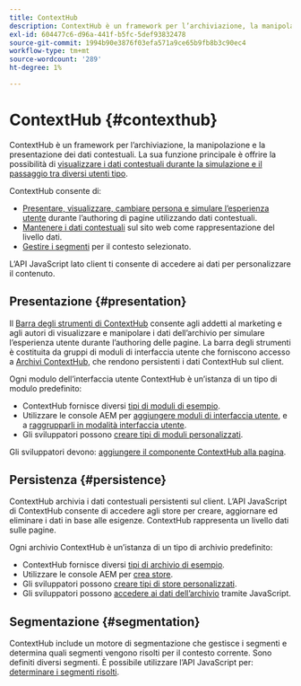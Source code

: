 ```yaml
---
title: ContextHub
description: ContextHub è un framework per l’archiviazione, la manipolazione e la presentazione dei dati contestuali
exl-id: 604477c6-d96a-441f-b5fc-5def93832478
source-git-commit: 1994b90e3876f03efa571a9ce65b9fb8b3c90ec4
workflow-type: tm+mt
source-wordcount: '289'
ht-degree: 1%

---
```


# ContextHub {#contexthub}

ContextHub è un framework per l’archiviazione, la manipolazione e la presentazione dei dati contestuali. La sua funzione principale è offrire la possibilità di [visualizzare i dati contestuali durante la simulazione e il passaggio tra diversi utenti tipo](/help/sites-cloud/authoring/personalization/contexthub.md).

ContextHub consente di:

* [Presentare, visualizzare, cambiare persona e simulare l’esperienza utente](#presentation) durante l’authoring di pagine utilizzando dati contestuali.
* [Mantenere i dati contestuali](#persistence) sul sito web come rappresentazione del livello dati.
* [Gestire i segmenti](#segmentation) per il contesto selezionato.

L’API JavaScript lato client ti consente di accedere ai dati per personalizzare il contenuto.

## Presentazione {#presentation}

Il [Barra degli strumenti di ContextHub](/help/sites-cloud/authoring/personalization/contexthub.md) consente agli addetti al marketing e agli autori di visualizzare e manipolare i dati dell’archivio per simulare l’esperienza utente durante l’authoring delle pagine. La barra degli strumenti è costituita da gruppi di moduli di interfaccia utente che forniscono accesso a [Archivi ContextHub,](#persistence) che rendono persistenti i dati ContextHub sul client.

Ogni modulo dell’interfaccia utente ContextHub è un’istanza di un tipo di modulo predefinito:

* ContextHub fornisce diversi [tipi di moduli di esempio](sample-modules.md).
* Utilizzare le console AEM per [aggiungere moduli di interfaccia utente](configuring-contexthub.md#adding-a-ui-module), e a [raggrupparli in modalità interfaccia utente](configuring-contexthub.md#adding-a-ui-mode).
* Gli sviluppatori possono [creare tipi di moduli personalizzati](extending-contexthub.md#creating-contexthub-ui-module-types).

Gli sviluppatori devono: [aggiungere il componente ContextHub alla pagina](configuring-contexthub.md).

## Persistenza {#persistence}

ContextHub archivia i dati contestuali persistenti sul client. L’API JavaScript di ContextHub consente di accedere agli store per creare, aggiornare ed eliminare i dati in base alle esigenze. ContextHub rappresenta un livello dati sulle pagine.

Ogni archivio ContextHub è un’istanza di un tipo di archivio predefinito:

* ContextHub fornisce diversi [tipi di archivio di esempio](sample-stores.md).
* Utilizzare le console AEM per [crea store](configuring-contexthub.md#creating-a-contexthub-store).
* Gli sviluppatori possono [creare tipi di store personalizzati](extending-contexthub.md#creating-custom-store-candidates).
* Gli sviluppatori possono [accedere ai dati dell’archivio](adding-contexthub.md#interacting-with-contexthub-stores) tramite JavaScript.

## Segmentazione {#segmentation}

ContextHub include un motore di segmentazione che gestisce i segmenti e determina quali segmenti vengono risolti per il contesto corrente. Sono definiti diversi segmenti. È possibile utilizzare l’API JavaScript per: [determinare i segmenti risolti](adding-contexthub.md#determining-resolved-contexthub-segments).
